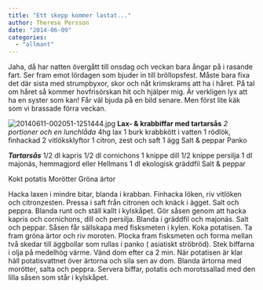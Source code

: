 ```yaml
---
title: "Ett skepp kommer lastat..."
author: Therese Persson
date: "2014-06-09"
categories: 
  - "allmant"
---
```


Jaha, då har natten övergått till onsdag och veckan bara ångar på i rasande fart. Ser fram emot lördagen som bjuder in till bröllopsfest. Måste bara fixa det där sista med strumpbyxor, skor och nåt krimskrams att ha i håret. På tal om håret så kommer hovfrisörskan hit och hjälper mig. Är verkligen lyx att ha en syster som kan! Får väl bjuda på en bild senare. Men först lite käk som vi brassade förra veckan.  
  
![20140611-002051-1251444.jpg](/static/img/20140611-002051-1251444.jpg)
**Lax- & krabbiffar med tartarsås** _2 portioner och en lunchlåda_ 4hg lax 1 burk krabbkött i vatten 1 rödlök, finhackad 2 vitlöksklyftor 1 citron, zest och saft 1 ägg Salt & peppar Panko

**_Tartarsås_** 1/2 dl kapris 1/2 dl cornichons 1 knippe dill 1/2 knippe persilja 1 dl majonäs, hemmagjord eller Hellmans 1 dl ekologisk gräddfil Salt & peppar

Kokt potatis Morötter Gröna ärtor

Hacka laxen i mindre bitar, blanda i krabban. Finhacka löken, riv vitlöken och citronzesten. Pressa i saft från citronen och knäck i ägget. Salt och peppra. Blanda runt och ställ kallt i kylskåpet. Gör såsen genom att hacka kapris och cornichons, dill och persilja. Blanda i gräddfil och majonäs. Salt och peppar. Såsen får sällskapa med fisksmeten i kylen. Koka potatisen. Ta fram gröna ärtor och riv moroten. Plocka fram fisksmeten och forma mellan två skedar till äggbollar som rullas i panko ( asiatiskt ströbröd). Stek biffarna i olja på medelhög värme. Vänd dom efter ca 2 min. När potatisen är klar häll potatisvattnet över ärtorna och sila sen av dom. Blanda ärtorna med morötter, salta och peppra. Servera biffar, potatis och morotssallad med den lilla såsen som står i kylskåpet.
